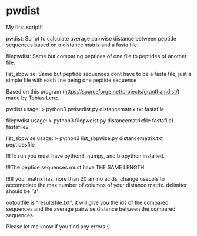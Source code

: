 # pwdist
My first script!! 


pwdist: Script to calculate average pairwise distance between peptide sequences based on a distance matrix and a fasta file. 

filepwdist: Same but comparing peptides of one file to peptides of another file.

list_sbpwise: Same but peptide sequences dont have to be a fasta file, just a simple file with each line being one peptide sequence

Based on this program (https://sourceforge.net/projects/granthamdist/) made by Tobias Lenz. 

pwdist usage: > python3 pwisedist.py distancematrix.txt fastafile 

filepwdist usage: > python3 filepwdist.py distancematrixfile fastafile1 fastafile2

list_sbpwise usage: > python3 list_sbpwise.py distancematrix.txt peptidesfile 

!!!To run you must have python3, numpy, and biopython installed. 

!!!The peptide sequences must have THE SAME LENGTH

!!!If your matrix has more than 20 amino acids, change usecols to accomodate the max number of columns of your distance matrix. delimiter should be '\t' 

outputfile is "resultsfile.txt", it will give you the ids of the compared sequences and the average pairwise distance between the compared sequences 

Please let me know if you find any errors :)

